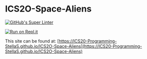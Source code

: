 # ICS2O-Space-Aliens
[![GitHub's Super Linter](https://github.com/ICS20-Programming-StellaS/ICS2O-Space-Aliens/workflows/GitHub's%20Super%20Linter/badge.svg)](https://github.com/ICS20-Programming-StellaS/ICS2O-Space-Aliens/actions)



[![Run on Repl.it](https://repl.it/badge/github/ICS20-Programming-StellaS/ICS2O-Space-Aliens)](https://repl.it/github/ICS20-Programming-StellaS/ICS2O-Space-Aliens)



This site can be found at: [https://ICS20-Programming-StellaS.github.io/ICS2O-Space-Aliens](https://ICS20-Programming-StellaS.github.io/ICS2O-Space-Aliens)